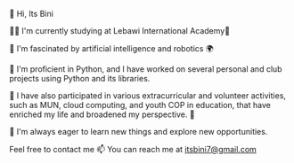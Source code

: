 👋 Hi, Its Bini

👩‍💻 I'm currently studying at Lebawi International Academy🚀

🤖 I'm fascinated by artificial intelligence and robotics 🌍

🐍 I'm proficient in Python, and I have worked on several personal and club projects using Python and its libraries. 

🌟 I have also participated in various extracurricular and volunteer activities, such as MUN, cloud computing, and youth COP in education, that have enriched my life and broadened my perspective. 🙌

👀 I'm always eager to learn new things and explore new opportunities.

Feel free to contact me  📫 You can reach me at itsbini7@gmail.com


